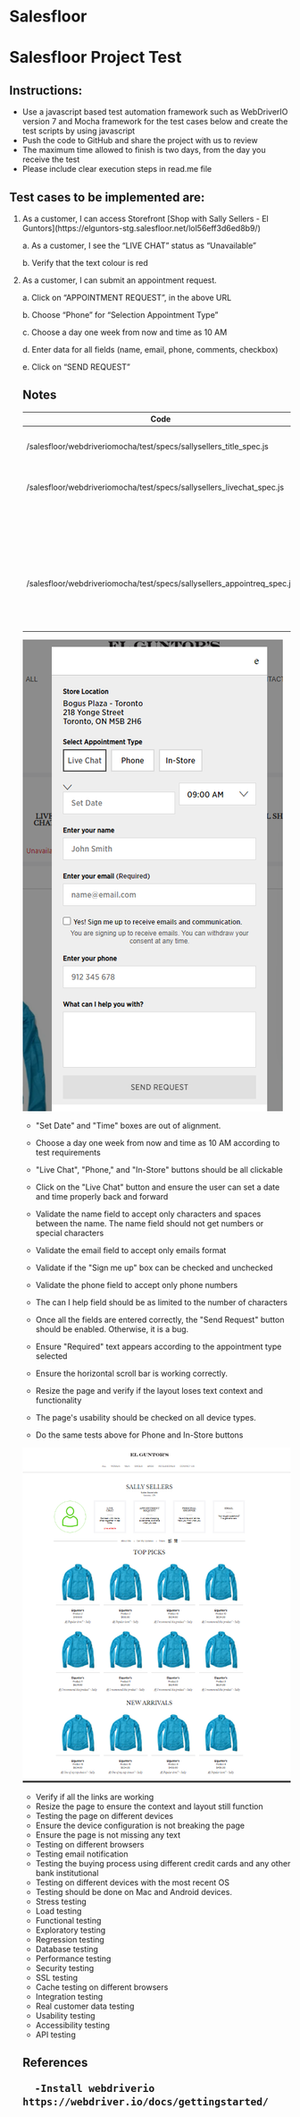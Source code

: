 # Salesfloor
# Salesfloor Project Test

<h2> Instructions: </h2>

- Use a javascript based test automation framework such as WebDriverIO version 7 and Mocha framework for the test cases below and create the test scripts by using javascript
- Push the code to GitHub and share the project with us to review
- The maximum time allowed to finish is two days, from the day you receive the test
- Please include clear execution steps in read.me file 

<h2> Test cases to be implemented are: </h2>

<ol>
  <li> As a customer, I can access Storefront [Shop with Sally Sellers - El Guntors](https://elguntors-stg.salesfloor.net/lol56eff3d6ed8b9/) </li>

  a. As a customer, I see the “LIVE CHAT” status as “Unavailable” 
  
  b. Verify that the text colour is red

  <li> As a customer, I can submit an appointment request. </li>

   a. Click on “APPOINTMENT REQUEST”, in the above URL
  
   b. Choose “Phone” for “Selection Appointment Type”
  
   c. Choose a day one week from now and time as 10 AM
   
   d. Enter data for all fields (name, email, phone, comments, checkbox)
   
   e. Click on “SEND REQUEST”
  
  
  <h2> Notes </h2>
  
  |  Code    |    Description  |
  |------|------|
  | /salesfloor/webdriveriomocha/test/specs/sallysellers_title_spec.js    | Verify if the title od the page is correct     |
  | /salesfloor/webdriveriomocha/test/specs/sallysellers_livechat_spec.js | Verify if the text "Unavailable" is displaying |
  |                               | Verify if the color of the text is red         |
  | /salesfloor/webdriveriomocha/test/specs/sallysellers_appointreq_spec.js | I got stuck on Xpath and the code is NOT done.  I am going to describe below how I would test this manualy.   |
  |                                 |                                                                                                                 |
 
 ![Alternate image text](https://github.com/denisdeo/salesfloor/blob/main/appointmenttype.png)

- "Set Date" and "Time" boxes are out of alignment.  

- Choose a day one week from now and time as 10 AM according to test requirements
  
- "Live Chat", "Phone," and "In-Store" buttons should be all clickable 

- Click on the "Live Chat" button and ensure the user can set a date and time properly back and forward 

- Validate the name field to accept only characters and spaces between the name. The name field should not get numbers or special characters 

- Validate the email field to accept only emails format

- Validate if the "Sign me up" box can be checked and unchecked

- Validate the phone field to accept only phone numbers

- The can I help field should be as limited to the number of characters

- Once all the fields are entered correctly, the "Send Request" button should be enabled. Otherwise, it is a bug.

- Ensure "Required" text appears according to the appointment type selected 

- Ensure the horizontal scroll bar is working correctly.

- Resize the page and verify if the layout loses text context and functionality

- The page's usability should be checked on all device types.

- Do the same tests above for Phone and In-Store buttons


 ![Alternate image text](https://github.com/denisdeo/salesfloor/blob/main/MainScreenshot.png)
  
 
-  Verify if all the links are working 
-  Resize the page to ensure the context and layout still function
-  Testing the page on different devices 
-  Ensure the device configuration is not breaking the page
-  Ensure the page is not missing any text
-  Testing on different browsers
-  Testing email notification
-  Testing the buying process using different credit cards and any other bank institutional
-  Testing on different devices with the most recent OS
-  Testing should be done on Mac and Android devices.
-  Stress testing 
-  Load testing
-  Functional testing
-  Exploratory testing
-  Regression testing
-  Database testing
-  Performance testing
-  Security testing
-  SSL testing
-  Cache testing on different browsers
-  Integration testing
-  Real customer data testing
-  Usability testing
-  Accessibility testing
-  API testing
   
  <h2> References
     
      -Install webdriverio https://webdriver.io/docs/gettingstarted/

